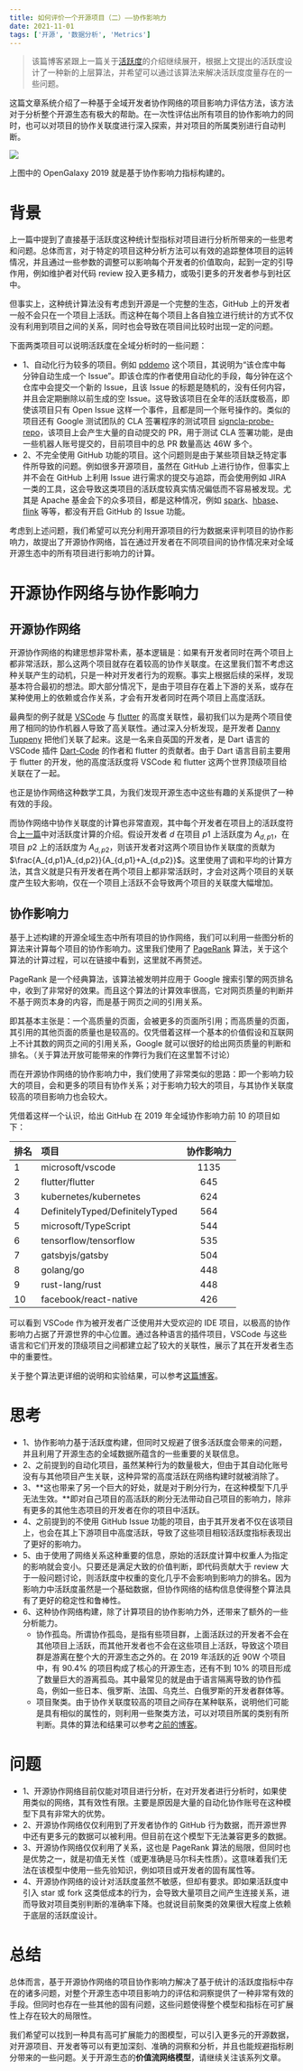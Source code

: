 ```yaml
---
title: 如何评价一个开源项目（二）——协作影响力
date: 2021-11-01
tags: ['开源', '数据分析', 'Metrics']
---
```


> 该篇博客紧跟上一篇关于[活跃度](/how_to_measure_open_source_1)的介绍继续展开，根据上文提出的活跃度设计了一种新的上层算法，并希望可以通过该算法来解决活跃度度量存在的一些问题。

这篇文章系统介绍了一种基于全域开发者协作网络的项目影响力评估方法，该方法对于分析整个开源生态有极大的帮助。在一次性评估出所有项目的协作影响力的同时，也可以对项目的协作关联度进行深入探索，并对项目的所属类别进行自动判断。

![](/images/open_galaxy_2019.png)

上图中的 OpenGalaxy 2019 就是基于协作影响力指标构建的。

# 背景

上一篇中提到了直接基于活跃度这种统计型指标对项目进行分析所带来的一些思考和问题。总体而言，对于特定的项目这种分析方法可以有效的追踪整体项目的运转情况，并且通过一些参数的调整可以影响每个开发者的价值取向，起到一定的引导作用，例如维护者对代码 review 投入更多精力，或吸引更多的开发者参与到社区中。

但事实上，这种统计算法没有考虑到开源是一个完整的生态，GitHub 上的开发者一般不会只在一个项目上活跃。而这种在每个项目上各自独立进行统计的方式不仅没有利用到项目之间的关系，同时也会导致在项目间比较时出现一定的问题。

下面两类项目可以说明活跃度在全域分析时的一些问题：

- 1、自动化行为较多的项目。例如 [pddemo](https://github.com/pddemo/demo) 这个项目，其说明为“该仓库中每分钟自动生成一个 Issue”。即该仓库的作者使用自动化的手段，每分钟在这个仓库中会提交一个新的 Issue，且该 Issue 的标题是随机的，没有任何内容，并且会定期删除以前生成的空 Issue。这导致该项目在全年的活跃度极高，即使该项目只有 Open Issue 这样一个事件，且都是同一个账号操作的。类似的项目还有 Google 测试团队的 CLA 签署程序的测试项目 [signcla-probe-repo](https://github.com/google-test/signcla-probe-repo)，该项目上会产生大量的自动提交的 PR，用于测试 CLA 签署功能，是由一些机器人账号提交的，目前项目中的总 PR 数量高达 46W 多个。
- 2、不完全使用 GitHub 功能的项目。这个问题则是由于某些项目缺乏特定事件所导致的问题。例如很多开源项目，虽然在 GitHub 上进行协作，但事实上并不会在 GitHub 上利用 Issue 进行需求的提交与追踪，而会使用例如 JIRA 一类的工具，这会导致这类项目的活跃度较真实情况偏低而不容易被发现。尤其是 Apache 基金会下的众多项目，都是这种情况，例如 [spark](https://github.com/apache/spark)、[hbase](https://github.com/apache/hbase)、[flink](https://github.com/apache/flink) 等等，都没有开启 GitHub 的 Issue 功能。

考虑到上述问题，我们希望可以充分利用开源项目的行为数据来评判项目的协作影响力，故提出了开源协作网络，旨在通过开发者在不同项目间的协作情况来对全域开源生态中的所有项目进行影响力的计算。

# 开源协作网络与协作影响力

## 开源协作网络

开源协作网络的构建思想非常朴素，基本逻辑是：如果有开发者同时在两个项目上都非常活跃，那么这两个项目就存在着较高的协作关联度。在这里我们暂不考虑这种关联产生的动机，只是一种对开发者行为的观察。事实上根据后续的采样，发现基本符合最初的想法。即大部分情况下，是由于项目存在着上下游的关系，或存在某种使用上的依赖或合作关系，才会有开发者同时在两个项目上高度活跃。

最典型的例子就是 [VSCode](https://github.com/microsoft/vscode) 与 [flutter](https://github.com/flutter/flutter) 的高度关联性，最初我们以为是两个项目使用了相同的协作机器人导致了高关联性。通过深入分析发现，是开发者 [Danny Tuppeny](https://github.com/DanTup) 把他们关联了起来。这是一名来自英国的开发者，是 Dart 语言的 VSCode 插件 [Dart-Code](https://github.com/Dart-Code/Dart-Code) 的作者和 flutter 的贡献者。由于 Dart 语言目前主要用于 flutter 的开发，他的高度活跃度将 VSCode 和 flutter 这两个世界顶级项目给关联在了一起。

也正是协作网络这种数学工具，为我们发现开源生态中这些有趣的关系提供了一种有效的手段。

而协作网络中协作关联度的计算也非常直观，其中每个开发者在项目上的活跃度符合[上一篇](/how_to_measure_open_source_1)中对活跃度计算的介绍。假设开发者 $d$ 在项目 $p1$ 上活跃度为 $A_{d,p1}$，在项目 $p2$ 上的活跃度为 $A_{d,p2}$，则该开发者对这两个项目协作关联度的贡献为 $\frac{A_{d,p1}A_{d,p2}}{A_{d,p1}+A_{d,p2}}$。这里使用了调和平均的计算方法，其含义就是只有开发者在两个项目上都非常活跃时，才会对这两个项目的关联度产生较大影响，仅在一个项目上活跃不会导致两个项目的关联度大幅增加。

## 协作影响力

基于上述构建的开源全域生态中所有项目的协作网络，我们可以利用一些图分析的算法来计算每个项目的协作影响力。这里我们使用了 [PageRank](https://baike.baidu.com/item/google%20pagerank/2465380?) 算法，关于这个算法的计算过程，可以在链接中看到，这里就不再赘述。

PageRank 是一个经典算法，该算法被发明并应用于 Google 搜索引擎的网页排名中，收到了非常好的效果。而且这个算法的计算效率很高，它对网页质量的判断并不基于网页本身的内容，而是基于网页之间的引用关系。

即其基本主张是：一个高质量的页面，会被更多的页面所引用；而高质量的页面，其引用的其他页面的质量也是较高的。仅凭借着这样一个基本的价值假设和互联网上不计其数的网页之间的引用关系，Google 就可以很好的给出网页质量的判断和排名。（关于算法开放可能带来的作弊行为我们在这里暂不讨论）

而在开源协作网络的协作影响力中，我们使用了非常类似的思路：即一个影响力较大的项目，会和更多的项目有协作关系；对于影响力较大的项目，与其协作关联度较高的项目影响力也会较大。

凭借着这样一个认识，给出 GitHub 在 2019 年全域协作影响力前 10 的项目如下：

|排名|项目|协作影响力|
|:--|:--|:--:|
|1|microsoft/vscode|1135|
|2|flutter/flutter|645|
|3|kubernetes/kubernetes|624|
|4|DefinitelyTyped/DefinitelyTyped|564|
|5|microsoft/TypeScript|544|
|6|tensorflow/tensorflow|535|
|7|gatsbyjs/gatsby|504|
|8|golang/go|448|
|9|rust-lang/rust|448|
|10|facebook/react-native|426|

可以看到 VSCode 作为被开发者广泛使用并大受欢迎的 IDE 项目，以极高的协作影响力占据了开源世界的中心位置。通过各种语言的插件项目，VSCode 与这些语言和它们开发的顶级项目之间都建立起了较大的关联性，展示了其在开发者生态中的重要性。

关于整个算法更详细的说明和实验结果，可以参考[这篇博客](http://blog.frankzhao.cn/github_activity_with_wpr/)。

# 思考

- 1、协作影响力基于活跃度构建，但同时又规避了很多活跃度会带来的问题，并且利用了开源生态的全域数据所蕴含的一些重要的关联信息。
- 2、之前提到的自动化项目，虽然某种行为的数量极大，但由于其自动化账号没有与其他项目产生关联，这种异常的高度活跃在网络构建时就被消除了。
- 3、**这也带来了另一个巨大的好处，就是对于刷分行为，在这种模型下几乎无法生效。**即对自己项目的高活跃的刷分无法带动自己项目的影响力，除非有更多的其他生态项目的开发者在你的项目中活跃。
- 4、之前提到的不使用 GitHub Issue 功能的项目，由于其开发者不仅在该项目上，也会在其上下游项目中高度活跃，导致了这些项目相较活跃度指标表现出了更好的影响力。
- 5、由于使用了网络关系这种重要的信息，原始的活跃度计算中权重人为指定的影响就会变小。只要还是满足大致的价值判断，即代码贡献大于 review 大于一般问题讨论，则活跃度中权重的变化几乎不会影响到影响力的排名。因为影响力中活跃度虽然是一个基础数据，但协作网络的结构信息使得整个算法具有了更好的稳定性和鲁棒性。
- 6、这种协作网络构建，除了计算项目的协作影响力外，还带来了额外的一些分析能力。
  - 协作孤岛。所谓协作孤岛，是指有些项目群，上面活跃过的开发者不会在其他项目上活跃，而其他开发者也不会在这些项目上活跃，导致这个项目群是游离在整个大的开源生态之外的。在 2019 年活跃的近 90W 个项目中，有 90.4% 的项目构成了核心的开源生态，还有不到 10% 的项目形成了数量巨大的游离孤岛。其中最常见的就是由于语言隔离导致的协作孤岛，例如一些日本、俄罗斯、法国、乌克兰、白俄罗斯的开发者群体等。
  - 项目聚类。由于协作关联度较高的项目之间存在某种联系，说明他们可能是具有相似的属性的，则利用一些聚类方法，可以对项目所属的类别有所判断。具体的算法和结果可以参考[之前的博客](http://blog.frankzhao.cn/github_activity_with_wpr/)。

# 问题

- 1、开源协作网络目前仅能对项目进行分析，在对开发者进行分析时，如果使用类似的网络，其有效性有限。主要是原因是大量的自动化协作账号在这种模型下具有非常大的优势。
- 2、开源协作网络仅仅利用到了开发者协作的 GitHub 行为数据，而开源世界中还有更多元的数据可以被利用。但目前在这个模型下无法兼容更多的数据。
- 3、开源协作网络仅仅利用了关系，这也是 PageRank 算法的局限，但同时也是优势之一，就是初值无关性（或更准确是马尔科夫性质）。这意味着我们无法在该模型中使用一些先验知识，例如项目或开发者的固有属性等。
- 4、开源协作网络的设计对活跃度虽然不敏感，但却有要求。即如果活跃度中引入 star 或 fork 这类低成本的行为，会导致大量项目之间产生连接关系，进而导致对项目类别判断的准确率下降。也就说目前聚类的效果很大程度上依赖于底层的活跃度设计。

# 总结

总体而言，基于开源协作网络的项目协作影响力解决了基于统计的活跃度指标中存在的诸多问题，对整个开源生态中项目影响力的评估和洞察提供了一种非常有效的手段。但同时也存在一些其他的固有问题，这些问题使得整个模型和指标在可扩展性上存在较大的局限性。

我们希望可以找到一种具有高可扩展能力的图模型，可以引入更多元的开源数据，对开源项目、开发者等可以有更加深刻、准确的洞察和分析，并且也能规避指标刷分带来的一些问题。关于开源生态的**价值流网络模型**，请继续关注该系列文章。
